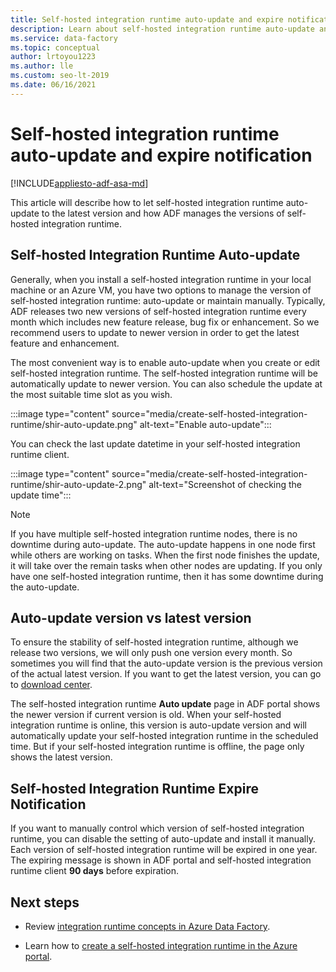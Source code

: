 ```yaml
---
title: Self-hosted integration runtime auto-update and expire notification
description: Learn about self-hosted integration runtime auto-update and expire notification
ms.service: data-factory
ms.topic: conceptual
author: lrtoyou1223
ms.author: lle
ms.custom: seo-lt-2019
ms.date: 06/16/2021
---
```


# Self-hosted integration runtime auto-update and expire notification

[!INCLUDE[appliesto-adf-asa-md](includes/appliesto-adf-asa-md.md)]

This article will describe how to let self-hosted integration runtime auto-update to the latest version and how ADF manages the versions of self-hosted integration runtime.

## Self-hosted Integration Runtime Auto-update
Generally, when you install a self-hosted integration runtime in your local machine or an Azure VM, you have two options to manage the version of self-hosted integration runtime: auto-update or maintain manually. Typically, ADF releases two new versions of self-hosted integration runtime every month which includes new feature release, bug fix or enhancement. So we recommend users to update to newer version in order to get the latest feature and enhancement.

The most convenient way is to enable auto-update when you create or edit self-hosted integration runtime. The self-hosted integration runtime will be automatically update to newer version. You can also schedule the update at the most suitable time slot as you wish.

:::image type="content" source="media/create-self-hosted-integration-runtime/shir-auto-update.png" alt-text="Enable auto-update":::

You can check the last update datetime in your self-hosted integration runtime client.

:::image type="content" source="media/create-self-hosted-integration-runtime/shir-auto-update-2.png" alt-text="Screenshot of checking the update time":::

> [!NOTE]
> If you have multiple self-hosted integration runtime nodes, there is no downtime during auto-update. The auto-update happens in one node first while others are working on tasks. When the first node finishes the update, it will take over the remain tasks when other nodes are updating. If you only have one self-hosted integration runtime, then it has some downtime during the auto-update.

## Auto-update version vs latest version
To ensure the stability of self-hosted integration runtime, although we release two versions, we will only push one version every month. So sometimes you will find that the auto-update version is the previous version of the actual latest version. If you want to get the latest version, you can go to [download center](https://www.microsoft.com/download/details.aspx?id=39717).

The self-hosted integration runtime **Auto update** page in ADF portal shows the newer version if current version is old. When your self-hosted integration runtime is online, this version is auto-update version and will automatically update your self-hosted integration runtime in the scheduled time. But if your self-hosted integration runtime is offline, the page only shows the latest version.

## Self-hosted Integration Runtime Expire Notification
If you want to manually control which version of self-hosted integration runtime, you can disable the setting of auto-update and install it manually. Each version of self-hosted integration runtime will be expired in one year. The expiring message is shown in ADF portal and self-hosted integration runtime client **90 days** before expiration.

## Next steps

- Review [integration runtime concepts in Azure Data Factory](./concepts-integration-runtime.md).

- Learn how to [create a self-hosted integration runtime in the Azure portal](./create-self-hosted-integration-runtime.md).
